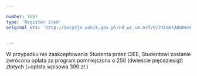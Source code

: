 ```yaml
---

number: 1697
type: 'Register item'
original_uri: 'http://decyzje.uokik.gov.pl/nd_wz_um.nsf/0/21C88FA880686F24C125763F0036F3EB?OpenDocument'


---
```


W przypadku nie zaakceptowania Studenta przez CIEE, Studentowi zostanie zwrócona opłata za program pomniejszona o 250 (dwieście pięćdziesiąt) złotych (+opłata wpisowa 390 zł.)
